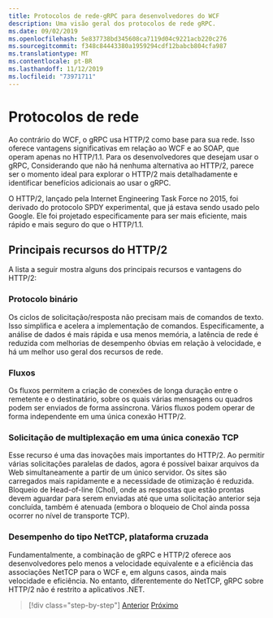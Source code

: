 ```yaml
---
title: Protocolos de rede-gRPC para desenvolvedores do WCF
description: Uma visão geral dos protocolos de rede gRPC.
ms.date: 09/02/2019
ms.openlocfilehash: 5e837738bd345608ca7119d04c9221acb220c276
ms.sourcegitcommit: f348c84443380a1959294cdf12babcb804cfa987
ms.translationtype: MT
ms.contentlocale: pt-BR
ms.lasthandoff: 11/12/2019
ms.locfileid: "73971711"
---
```

# <a name="network-protocols"></a>Protocolos de rede

Ao contrário do WCF, o gRPC usa HTTP/2 como base para sua rede. Isso oferece vantagens significativas em relação ao WCF e ao SOAP, que operam apenas no HTTP/1.1. Para os desenvolvedores que desejam usar o gRPC, Considerando que não há nenhuma alternativa ao HTTP/2, parece ser o momento ideal para explorar o HTTP/2 mais detalhadamente e identificar benefícios adicionais ao usar o gRPC.

O HTTP/2, lançado pela Internet Engineering Task Force no 2015, foi derivado do protocolo SPDY experimental, que já estava sendo usado pelo Google. Ele foi projetado especificamente para ser mais eficiente, mais rápido e mais seguro do que o HTTP/1.1.

## <a name="key-features-of-http2"></a>Principais recursos do HTTP/2

A lista a seguir mostra alguns dos principais recursos e vantagens do HTTP/2:

### <a name="binary-protocol"></a>Protocolo binário

Os ciclos de solicitação/resposta não precisam mais de comandos de texto. Isso simplifica e acelera a implementação de comandos. Especificamente, a análise de dados é mais rápida e usa menos memória, a latência de rede é reduzida com melhorias de desempenho óbvias em relação à velocidade, e há um melhor uso geral dos recursos de rede.

### <a name="streams"></a>Fluxos

Os fluxos permitem a criação de conexões de longa duração entre o remetente e o destinatário, sobre os quais várias mensagens ou quadros podem ser enviados de forma assíncrona. Vários fluxos podem operar de forma independente em uma única conexão HTTP/2.

### <a name="request-multiplexing-over-a-single-tcp-connection"></a>Solicitação de multiplexação em uma única conexão TCP

Esse recurso é uma das inovações mais importantes do HTTP/2. Ao permitir várias solicitações paralelas de dados, agora é possível baixar arquivos da Web simultaneamente a partir de um único servidor. Os sites são carregados mais rapidamente e a necessidade de otimização é reduzida. Bloqueio de Head-of-line (Chol), onde as respostas que estão prontas devem aguardar para serem enviadas até que uma solicitação anterior seja concluída, também é atenuada (embora o bloqueio de Chol ainda possa ocorrer no nível de transporte TCP).

### <a name="nettcp-like-performance-cross-platform"></a>Desempenho do tipo NetTCP, plataforma cruzada

Fundamentalmente, a combinação de gRPC e HTTP/2 oferece aos desenvolvedores pelo menos a velocidade equivalente e a eficiência das associações NetTCP para o WCF e, em alguns casos, ainda mais velocidade e eficiência. No entanto, diferentemente do NetTCP, gRPC sobre HTTP/2 não é restrito a aplicativos .NET.

>[!div class="step-by-step"]
>[Anterior](interface-definition-language.md)
>[Próximo](why-grpc.md)
